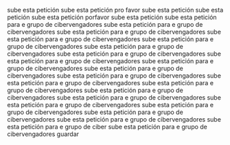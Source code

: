 sube esta petición
sube esta petición pro favor
sube esta petición
sube esta petición
sube esta petición porfavor
sube esta petición
sube esta petición para e grupo de cibervengadores
sube esta petición para e grupo de cibervengadores
sube esta petición para e grupo de cibervengadores
sube esta petición para e grupo de cibervengadores
sube esta petición para e grupo de cibervengadores
sube esta petición para e grupo de cibervengadores
sube esta petición para e grupo de cibervengadores
sube esta petición para e grupo de cibervengadores
sube esta petición para e grupo de cibervengadores
sube esta petición para e grupo de cibervengadores
sube esta petición para e grupo de cibervengadores
sube esta petición para e grupo de cibervengadores
sube esta petición para e grupo de cibervengadores
sube esta petición para e grupo de cibervengadores
sube esta petición para e grupo de cibervengadores
sube esta petición para e grupo de cibervengadores
sube esta petición para e grupo de cibervengadores
sube esta petición para e grupo de cibervengadores
sube esta petición para e grupo de cibervengadores
sube esta petición para e grupo de ciber
sube esta petición para e grupo de cibervengadores
guardar
